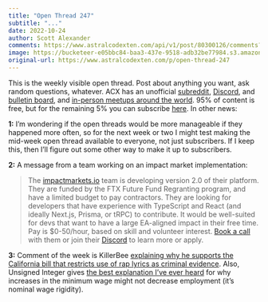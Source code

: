 ```yaml
---
title: "Open Thread 247"
subtitle: "..."
date: 2022-10-24
author: Scott Alexander
comments: https://www.astralcodexten.com/api/v1/post/80300126/comments?&all_comments=true
image: https://bucketeer-e05bbc84-baa3-437e-9518-adb32be77984.s3.amazonaws.com/public/images/15a5d7eb-e87d-4ef3-9261-e913cde9d45f_1022x926.png
original-url: https://www.astralcodexten.com/p/open-thread-247
---
```

This is the weekly visible open thread. Post about anything you want, ask random questions, whatever. ACX has an unofficial [subreddit](https://www.reddit.com/r/slatestarcodex/), [Discord](https://discord.gg/RTKtdut), and [bulletin board](https://www.datasecretslox.com/index.php), and [in-person meetups around the world](https://www.lesswrong.com/community?filters%5B0%5D=SSC). 95% of content is free, but for the remaining 5% you can subscribe [here](https://astralcodexten.substack.com/subscribe?). In other news:

**1:** I’m wondering if the open threads would be more manageable if they happened more often, so for the next week or two I might test making the mid-week open thread available to everyone, not just subscribers. If I keep this, then I’ll figure out some other way to make it up to subscribers.

**2:** A message from a team working on an impact market implementation:

> The [impactmarkets.io](http://impactmarkets.io/) team is developing version 2.0 of their platform. They are funded by the FTX Future Fund Regranting program, and have a limited budget to pay contractors. They are looking for developers that have experience with TypeScript and React (and ideally Next.js, Prisma, or tRPC) to contribute. It would be well-suited for devs that want to have a large EA-aligned impact in their free time. Pay is $0-50/hour, based on skill and volunteer interest. [Book a call](https://calendly.com/goodexchange/30min) with them or join their [Discord](https://discord.gg/DRnxtSCc8p) to learn more or apply.

**3:** Comment of the week is KillerBee [explaining why he supports the California bill that restricts use of rap lyrics as criminal evidence](https://astralcodexten.substack.com/p/another-bay-area-house-party/comment/9828453). Also, Unsigned Integer gives [the best explanation I’ve ever heard](https://astralcodexten.substack.com/p/another-bay-area-house-party/comment/9853499) for why increases in the minimum wage might not decrease employment (it’s nominal wage rigidity).
